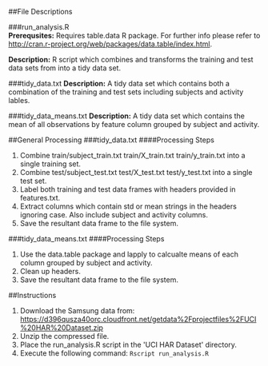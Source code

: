 ##File Descriptions

###run_analysis.R  
**Prerequsites:**  Requires table.data R package.  For further info please refer to http://cran.r-project.org/web/packages/data.table/index.html.

**Description:**  R script which combines and transforms the training and test data sets from into a tidy data set.

###tidy_data.txt
**Description:**  A tidy data set which contains both a combination of the training and test sets including subjects and activity lables.

###tidy_data_means.txt
**Description:**  A tidy data set which contains the mean of all observations by feature column grouped by subject and activity.

##General Processing
###tidy_data.txt
####Processing Steps
1.  Combine train/subject_train.txt  train/X_train.txt  train/y_train.txt into a single training set.
2.  Combine test/subject_test.txt  test/X_test.txt  test/y_test.txt into a single test set.
3.  Label both training and test data frames with headers provided in features.txt.
4.  Extract columns which contain std or mean strings in the headers ignoring case.  Also include subject and activity columns.
5.  Save the resultant data frame to the file system.

###tidy_data_means.txt
####Processing Steps
1.  Use the data.table package and lapply to calcualte means of each column grouped by subject and activity.
2.  Clean up headers.
3.  Save the resultant data frame to the file system.

##Instructions
1.  Download the Samsung data from:  https://d396qusza40orc.cloudfront.net/getdata%2Fprojectfiles%2FUCI%20HAR%20Dataset.zip 
2.  Unzip the compressed file.
3.  Place the run_analysis.R script in the 'UCI HAR Dataset' directory.
4.  Execute the following command:  `Rscript run_analysis.R`

